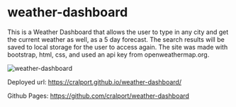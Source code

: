 # weather-dashboard

This is a Weather Dashboard that allows the user to type in any city and get the current weather as well, as a 5 day forecast.  The search results will be saved to local storage for the user to access again.  The site was made with bootstrap, html, css, and used an api key from openweathermap.org.  

![weather-dashboard](https://user-images.githubusercontent.com/77599683/111112925-9893b300-8526-11eb-9f08-eefe397616fc.png)

Deployed url: https://cralport.github.io/weather-dashboard/

Github Pages: https://github.com/cralport/weather-dashboard